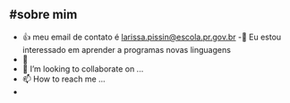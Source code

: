 #sobre mim
-
- 👍 meu email de contato é larissa.pissin@escola.pr.gov.br
-👀 Eu estou interessado em aprender a programas novas linguagens
- 🌱 
- 💞️ I’m looking to collaborate on ...
- 📫 How to reach me ...
- 

<!---
palmeiras23/palmeiras23 is a ✨ special ✨ repository because its `README.md` (this file) appears on your GitHub profile.
You can click the Preview link to take a look at your changes.
--->
